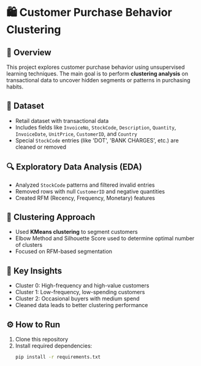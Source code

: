 # 🛍️ Customer Purchase Behavior Clustering

## 📌 Overview

This project explores customer purchase behavior using unsupervised learning techniques. The main goal is to perform **clustering analysis** on transactional data to uncover hidden segments or patterns in purchasing habits.

## 📂 Dataset

- Retail dataset with transactional data
- Includes fields like `InvoiceNo`, `StockCode`, `Description`, `Quantity`, `InvoiceDate`, `UnitPrice`, `CustomerID`, and `Country`
- Special `StockCode` entries (like 'DOT', 'BANK CHARGES', etc.) are cleaned or removed

## 🔍 Exploratory Data Analysis (EDA)

- Analyzed `StockCode` patterns and filtered invalid entries
- Removed rows with null `CustomerID` and negative quantities
- Created RFM (Recency, Frequency, Monetary) features

## 🧠 Clustering Approach

- Used **KMeans clustering** to segment customers
- Elbow Method and Silhouette Score used to determine optimal number of clusters
- Focused on RFM-based segmentation

## 🧾 Key Insights

- Cluster 0: High-frequency and high-value customers
- Cluster 1: Low-frequency, low-spending customers
- Cluster 2: Occasional buyers with medium spend
- Cleaned data leads to better clustering performance

## ⚙️ How to Run

1. Clone this repository
2. Install required dependencies:
   ```bash
   pip install -r requirements.txt
